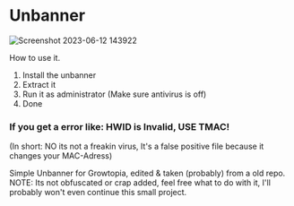 # Unbanner


![Screenshot 2023-06-12 143922](https://github.com/GrowHax/Unbanner/assets/40395971/8106f88c-c979-459c-8b73-e099c4e9cb14)

How to use it.
1. Install the unbanner
2. Extract it
3. Run it as administrator (Make sure antivirus is off) 
4. Done


### If you get a error like: HWID is Invalid, USE TMAC!

(In short: NO its not a freakin virus, It's a false positive file because it changes your MAC-Adress)

Simple Unbanner for Growtopia, edited &amp; taken (probably) from a old repo.
NOTE: Its not obfuscated or crap added, feel free what to do with it, I'll probably won't even continue this small project.
